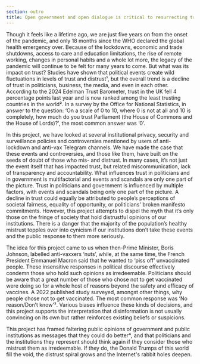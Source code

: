 ```yaml
---
section: outro
title: Open government and open dialogue is critical to resurrecting trust
---
```

Though it feels like a lifetime ago, we are just five years on from the onset of the pandemic, and only 18 months since the WHO declared the global health emergency over. Because of the lockdowns, economic and trade shutdowns, access to care and education limitations, the rise of remote working, changes in personal habits and a whole lot more, the legacy of the pandemic will continue to be felt for many years to come. But what was its impact on trust? Studies have shown that political events create wild fluctuations in levels of trust and distrust¹, but the overall trend is a decline of trust in politicians, business, the media, and even in each other. According to the 2024 Edelman Trust Barometer, trust in the UK fell 4 percentage points last year and is now ranked among the least trusting countries in the world². In a survey by the Office for National Statistics, in answer to the question: ‘On a scale of 0 to 10, where 0 is not at all and 10 is completely, how much do you trust Parliament (the House of Commons and the House of Lords)?’, the most common answer was ‘0’.

In this project, we have looked at several institutional privacy, security and surveillance policies and controversies mentioned by users of anti-lockdown and anti-vax Telegram channels. We have made the case that these events and controversies, and those like them, have built on the seeds of doubt of those who mis- and distrust. In many cases, it’s not just the event itself that has impacted trust, but related miscommunication, lack of transparency and accountability. What influences trust in politicians and in government is multifactorial and events and scandals are only one part of the picture. Trust in politicians and government is influenced by multiple factors, with events and scandals being only one part of the picture. A decline in trust could equally be attributed to people’s perceptions of societal fairness, equality of opportunity, or politicians' broken manifesto commitments. However, this project attempts to dispel the myth that it’s only those on the fringe of society that hold distrustful opinions of our institutions. There is a danger that the majority of the population’s healthy mistrust topples over into cynicism if our institutions don’t take these events and the public response to them more seriously.

The idea for this project came to us when then-Prime Minister, Boris Johnson, labelled anti-vaxxers ‘nuts’, while, at the same time, the French President Emmanuel Macron said that he wanted to ‘piss off’ unvaccinated people. These insensitive responses in political discourse effectively condemn those who hold such opinions as irredeemable. Politicians should be aware that a great number of those who chose not to get vaccinated were doing so for a whole host of reasons beyond the safety and efficacy of vaccines. A 2022 published study surveyed, amongst other things, why people chose not to get vaccinated. The most common response was ‘No reason/Don’t know’³. Various biases influence these kinds of decisions, and this project supports the interpretation that disinformation is not usually convincing on its own but rather reinforces existing beliefs or suspicions.

This project has framed faltering public opinions of government and public institutions as messages that they could do better⁴, and that politicians and the institutions they represent should think again if they consider those who mistrust them as irredeemable. If they do, the Donald Trumps of this world fill the void, the distrust spiral grows and the Internet's rabbit holes deepen.
